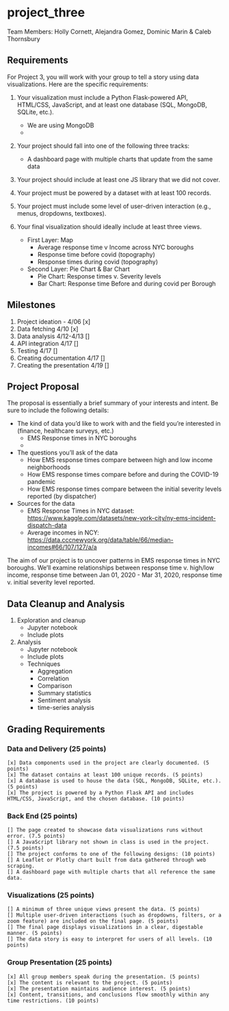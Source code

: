 # project_three
Team Members: Holly Cornett, Alejandra Gomez, Dominic Marin & Caleb Thornsbury

## Requirements
For Project 3, you will work with your group to tell a story using data visualizations. Here are the specific requirements:

1. Your visualization must include a Python Flask-powered API, HTML/CSS, JavaScript, and at least one database (SQL, MongoDB, SQLite, etc.).
    - We are using MongoDB
    -
2. Your project should fall into one of the following three tracks:

    - A dashboard page with multiple charts that update from the same data

3. Your project should include at least one JS library that we did not cover.

4. Your project must be powered by a dataset with at least 100 records.

5. Your project must include some level of user-driven interaction (e.g., menus, dropdowns, textboxes).

6. Your final visualization should ideally include at least three views.
    - First Layer: Map
        - Average response time v Income across NYC boroughs
        - Response time before covid (topography)
        - Response times during covid (topography)
    - Second Layer: Pie Chart & Bar Chart
        - Pie Chart: Response times v. Severity levels
        - Bar Chart: Response time Before and during covid per Borough   
## Milestones
1. Project ideation - 4/06 [x]
2. Data fetching 4/10 [x]
3. Data analysis 4/12-4/13 []
4. API integration 4/17 []
5. Testing 4/17 []
6. Creating documentation 4/17 []
7. Creating the presentation 4/19 []

## Project Proposal
The proposal is essentially a brief summary of your interests and intent. Be sure to include the following details:

- The kind of data you’d like to work with and the field you’re interested in (finance, healthcare surveys, etc.)
    - EMS Response times in NYC boroughs
    - 
- The questions you’ll ask of the data
    - How EMS response times compare between high and low income neighborhoods
    - How EMS response times compare before and during the COVID-19 pandemic
    - How EMS response times compare between the initial severity levels reported (by dispatcher)
- Sources for the data
    -  EMS Response Times in NYC dataset: https://www.kaggle.com/datasets/new-york-city/ny-ems-incident-dispatch-data
    -  Average incomes in NCY: https://data.cccnewyork.org/data/table/66/median-incomes#66/107/127/a/a

The aim of our project is to uncover patterns in EMS response times in NYC boroughs. We’ll examine relationships between response time v. high/low income, response time between Jan 01, 2020 - Mar 31, 2020, response time v. initial severity level reported.

## Data Cleanup and Analysis

1. Exploration and cleanup
    - Jupyter notebook
    - Include plots
2. Analysis
    - Jupyter notebook
    - Include plots
    - Techniques
      - Aggregation
      - Correlation
      - Comparison
      - Summary statistics
      - Sentiment analysis
      - time-series analysis
## Grading Requirements
### Data and Delivery (25 points)
    [x] Data components used in the project are clearly documented. (5 points)
    [x] The dataset contains at least 100 unique records. (5 points)
    [x] A database is used to house the data (SQL, MongoDB, SQLite, etc.). (5 points)
    [x] The project is powered by a Python Flask API and includes HTML/CSS, JavaScript, and the chosen database. (10 points)
### Back End (25 points)
    [] The page created to showcase data visualizations runs without error. (7.5 points)
    [] A JavaScript library not shown in class is used in the project. (7.5 points)
    [] The project conforms to one of the following designs: (10 points)
    [] A Leaflet or Plotly chart built from data gathered through web scraping.
    [] A dashboard page with multiple charts that all reference the same data.
### Visualizations (25 points)
    [] A minimum of three unique views present the data. (5 points)
    [] Multiple user-driven interactions (such as dropdowns, filters, or a zoom feature) are included on the final page. (5 points)
    [] The final page displays visualizations in a clear, digestable manner. (5 points)
    [] The data story is easy to interpret for users of all levels. (10 points)
### Group Presentation (25 points)
    [x] All group members speak during the presentation. (5 points)
    [x] The content is relevant to the project. (5 points)
    [x] The presentation maintains audience interest. (5 points)
    [x] Content, transitions, and conclusions flow smoothly within any time restrictions. (10 points)
